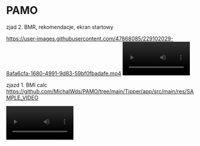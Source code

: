 # PAMO

zjad 2. BMR, rekomendacje, ekran startowy

https://user-images.githubusercontent.com/47868085/229102029-8afa6cfa-1680-4991-9d83-59bf0fbadafe.mp4
<video src='https://user-images.githubusercontent.com/47868085/229102029-8afa6cfa-1680-4991-9d83-59bf0fbadafe.mp4' width=180/>


zjazd 1. BMI calc
https://github.com/MichalWds/PAMO/tree/main/Tipper/app/src/main/res/SAMPLE_VIDEO

<video src='https://user-images.githubusercontent.com/47868085/224396954-49658a9b-5456-47b9-a22c-8c24a67ba2f5.mp4' width=180/>


https://user-images.githubusercontent.com/47868085/224396954-49658a9b-5456-47b9-a22c-8c24a67ba2f5.mp4

